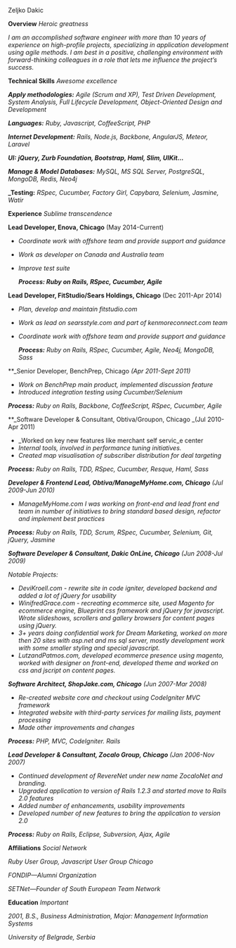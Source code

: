 Zeljko Dakic

**Overview** _Heroic greatness_

_I am an accomplished software engineer with more than 10 years of experience on high-profile projects, specializing in application development using agile methods. I am best in a positive, challenging environment with forward-thinking colleagues in a role that lets me influence the project’s success._

**Technical Skills** _Awesome excellence_

**_Apply methodologies:_** _Agile (Scrum and XP), Test Driven Development, System Analysis, Full Lifecycle Development, Object-Oriented Design and Development_

**_Languages:_** _Ruby, Javascript, CoffeeScript, PHP_

**_Internet Development:_** _Rails, Node.js, Backbone, AngularJS, Meteor, Laravel_

**_UI:_** **_jQuery, Zurb Foundation, Bootstrap, Haml, Slim, UIKit..._** 

**_Manage & Model Databases:_** _MySQL, MS SQL Server, PostgreSQL, MongoDB, Redis, Neo4j_

**_Testing:** _RSpec, Cucumber, Factory Girl, Capybara, Selenium, Jasmine, Watir_

**Experience** _Sublime transcendence_

**Lead Developer, Enova, Chicago** (May 2014-Current)

- _Coordinate work with offshore team and provide support and guidance_
- _Work as developer on Canada and Australia team_
- _Improve test suite_

	**_Process: Ruby on Rails, RSpec, Cucumber, Agile_**

**Lead Developer, FitStudio/Sears Holdings, Chicago** (Dec 2011-Apr 2014)

- _Plan, develop and maintain fitstudio.com_
- _Work as lead on searsstyle.com and part of kenmoreconnect.com team_
- _Coordinate work with offshore team and provide support and guidance_

	**_Process:_**  _Ruby on Rails, RSpec, Cucumber, Agile, Neo4j, MongoDB, Sass_

**_Senior Developer, BenchPrep, Chicago _(Apr 2011-Sept 2011)_

- _Work on BenchPrep main product, implemented discussion feature_
- _Introduced integration testing using Cucumber/Selenium_

**_Process:_**  _Ruby on Rails, Backbone, CoffeeScript, RSpec, Cucumber, Agile_

**_Software Developer & Consultant, Obtiva/Groupon, Chicago _(Jul 2010-Apr 2011) 

- _Worked on key new features like merchant self servic_e center
- _Internal tools, involved in performance tuning initiatives._
- _Created map visualisation of subscriber distribution for deal targeting_

**_Process:_**  _Ruby on Rails, TDD, RSpec, Cucumber, Resque, Haml, Sass_

**_Developer & Frontend Lead, Obtiva/ManageMyHome.com, Chicago_** _(Jul 2009-Jun 2010)_ 

- _ManageMyHome.com I was working on front-end and lead front end team in number of initiatives to bring standard based design, refactor and implement best practices_

**_Process:_**  _Ruby on Rails, TDD, Scrum, RSpec, Cucumber, Selenium, Git, jQuery, Jasmine_

**_Software Developer & Consultant, Dakic OnLine, Chicago_** _(Jun 2008-Jul 2009)_

_Notable Projects:_

- _DeviKroell.com - rewrite site in code igniter, developed backend and added a lot of jQuery for usability_
- _WinifredGrace.com - recreating ecommerce site, used Magento for ecommerce engine, Blueprint css framework and jQuery for javascript. Wrote slideshows, scrollers and gallery browsers for content pages using jQuery._
- _3+ years doing confidential work for Dream Marketing, worked on more then 20 sites with asp.net and ms sql server, mostly development work with some smaller styling and special javascript._
- _LutzandPatmos.com, developed ecommerce presence using magento, worked with designer on front-end, developed theme and worked on css and jscript on content pages._

**_Software Architect, ShopJake.com, Chicago_** _(Jun 2007-Mar 2008)_

- _Re-created website core and checkout using CodeIgniter MVC framework_
- _Integrated website with third-party services for mailing lists, payment processing_
- _Made other improvements and changes_

**_Process:_** _PHP, MVC, CodeIgniter. Rails_

**_Lead Developer & Consultant, Zocalo Group, Chicago_** _(Jan 2006-Nov 2007)_

- _Continued development of RevereNet under new name ZocaloNet and branding._
- _Upgraded application to version of Rails 1.2.3 and started move to Rails 2.0 features_
- _Added number of enhancements, usability improvements_
- _Developed number of new features to bring the application to version 2.0_

**_Process:_**  _Ruby on Rails, Eclipse, Subversion, Ajax, Agile_

**Affiliations** _Social Network_

_Ruby User Group, Javascript User Group Chicago_

_FONDIP—Alumni Organization_

_SETNet—Founder of South European Team Network_

**Education** _Important_

_2001, B.S., Business Administration, Major: Management Information Systems_

_University of Belgrade, Serbia_
